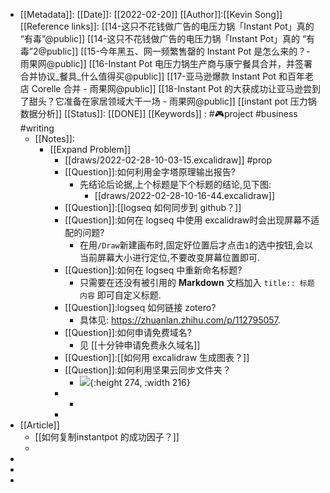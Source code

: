 - [[Metadata]]:
  [[Date]]: [[2022-02-20]] 
  [[Author]]:[[Kevin Song]]
  [[Reference links]]: 
  [[14-这只不花钱做广告的电压力锅「Instant Pot」真的 “有毒”@public]]
  [[14-这只不花钱做广告的电压力锅「Instant Pot」真的 “有毒”2@public]] 
  [[15-今年黑五、网一频繁售罄的 Instant Pot 是怎么来的？- 雨果网@public]]
  [[16-Instant Pot 电压力锅生产商与康宁餐具合并，并签署合并协议_餐具_什么值得买@public]] 
  [[17-亚马逊爆款 Instant Pot 和百年老店 Corelle 合并 - 雨果网@public]] 
  [[18-Instant Pot 的大获成功让亚马逊尝到了甜头？它准备在家居领域大干一场 - 雨果网@public]]
  [[instant pot 压力锅数据分析]]
  [[Status]]: [[DONE]] 
  [[Keywords]] : #🎮project #business #writing
	- [[Notes]]:
		- [[Expand Problem]]
			- [[draws/2022-02-28-10-03-15.excalidraw]]
			  #prop
			- [[Question]]:如何利用金字塔原理输出报告?
				- 先结论后论据,上个标题是下个标题的结论,见下图:
					- [[draws/2022-02-28-10-16-44.excalidraw]]
			- [[Question]]:[[logseq 如何同步到 github？]]
			- [[Question]]:如何在 logseq 中使用 excalidraw时会出现屏幕不适配的问题?
				- 在用`/Draw`新建画布时,固定好位置后才点击`1`的选中按钮,会以当前屏幕大小进行定位,不要改变屏幕位置即可.
			- [[Question]]:如何在 logseq 中重新命名标题?
				- 只需要在还没有被引用的 **Markdown** 文档加入 `title:: 标题内容` 即可自定义标题.
			- [[Question]]:logseq 如何链接 zotero?
				- 具体见:
				  https://zhuanlan.zhihu.com/p/112795057.
			- [[Question]]:如何申请免费域名?
				- 见 [[十分钟申请免费永久域名]]
			- [[Question]]:[[如何用 excalidraw 生成图表？]]
			- [[Question]]:如何利用坚果云同步文件夹？
				- ![](https://cdn.jsdelivr.net/gh/kevinsong0/picture/img/20220304111713.png){:height 274, :width 216}
			-
				-
			-
- [[Article]]
	- [[如何复制instantpot 的成功因子？]]
	-
-
-
-